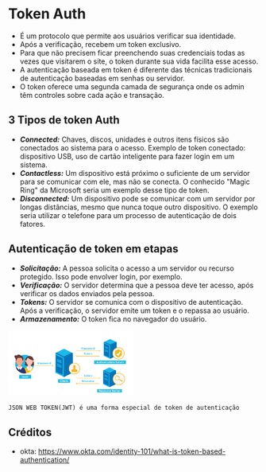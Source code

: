 # Token Auth  
  - É um protocolo que permite aos usuários verificar sua identidade.
  - Após a verificação, recebem um token exclusivo.
  - Para que não precisem ficar preenchendo suas credenciais todas as vezes que visitarem o site, o token durante sua vida facilita esse acesso.
  - A autenticação baseada em token é diferente das técnicas tradicionais de autenticação baseadas em senhas ou servidor.
  - O token oferece uma segunda camada de segurança onde os admin têm controles sobre cada ação e transação.
  
## 3 Tipos de token Auth
  - ***Connected:*** Chaves, discos, unidades e outros itens físicos são conectados ao sistema para o acesso. Exemplo de token conectado: dispositivo USB, uso de cartão inteligente para fazer login em um sistema.
  - ***Contactless:*** Um dispositivo está próximo o suficiente de um servidor para se comunicar com ele, mas não se conecta. O conhecido "Magic Ring" da Microsoft seria um exemplo desse tipo de token.
  - ***Disconnected:*** Um dispositivo pode se comunicar com um servidor por longas distâncias, mesmo que nunca toque outro dispositivo. O exemplo seria utilizar o telefone para um processo de autenticação de dois fatores.

## Autenticação de token em etapas
  - ***Solicitação:*** A pessoa solicita o acesso a um servidor ou recurso protegido. Isso pode envolver login, por exemplo.
  - ***Verificação:*** O servidor determina que a pessoa deve ter acesso, após verificar os dados enviados pela pessoa.
  - ***Tokens:*** O servidor se comunica com o dispositivo de autenticação. Após a verificação, o servidor emite um token e o repassa ao usuário.
  - ***Armazenamento:*** O token fica no navegador do usuário.

<img src="../public//tokenAuth.png" alt="Token auth" width="50%">

```
JSON WEB TOKEN(JWT) é uma forma especial de token de autenticação
```



## Créditos
  - okta: https://www.okta.com/identity-101/what-is-token-based-authentication/